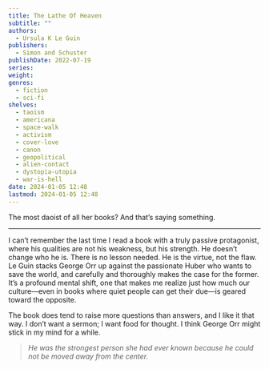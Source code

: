 ```yaml
---
title: The Lathe Of Heaven
subtitle: ""
authors:
  - Ursula K Le Guin
publishers:
  - Simon and Schuster
publishDate: 2022-07-19
series: 
weight: 
genres:
  - fiction
  - sci-fi
shelves:
  - taoism
  - americana
  - space-walk
  - activism
  - cover-love
  - canon
  - geopolitical
  - alien-contact
  - dystopia-utopia
  - war-is-hell
date: 2024-01-05 12:48
lastmod: 2024-01-05 12:48
---
```

The most daoist of all her books? And that’s saying something. 

---

I can’t remember the last time I read a book with a truly passive protagonist, where his qualities are not his weakness, but his strength. He doesn’t change who he is. There is no lesson needed. He is the virtue, not the flaw. Le Guin stacks George Orr up against the passionate Huber who wants to save the world, and carefully and thoroughly makes the case for the former. It’s a profound mental shift, one that makes me realize just how much our culture—even in books where quiet people can get their due—is geared toward the opposite.  
  
The book does tend to raise more questions than answers, and I like it that way. I don’t want a sermon; I want food for thought. I think George Orr might stick in my mind for a while.  

> _He was the strongest person she had ever known because he could not be moved away from the center._
